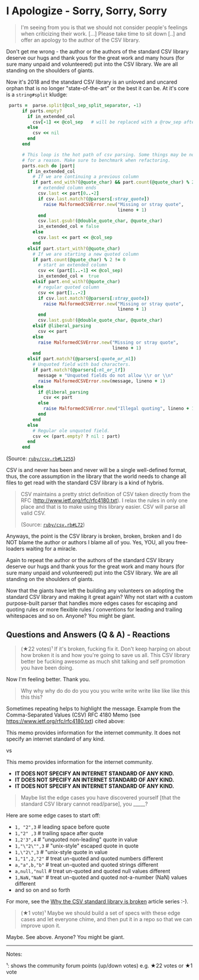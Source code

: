 # I Apologize  - Sorry, Sorry, Sorry

>  I'm seeing from you is that we should not consider people's feelings when criticizing their work. [...]
>  Please take time to sit down [..] and offer an apology to the author of the CSV library.


Don't get me wrong - the author or the authors of the standard CSV library 
deserve our hugs and thank yous for the great work and many hours (for sure many unpaid and volunteered)
put into the CSV library. We are all standing on the shoulders of giants.
 
Now it's 2018 and the standard CSV library is an unloved and uncared orphan that is no longer
"state-of-the-art" or the best it can be. At it's core is a `string#split` kludge:

``` ruby
 parts =  parse.split(@col_sep_split_separator, -1)
      if parts.empty?
        if in_extended_col
          csv[-1] << @col_sep   # will be replaced with a @row_sep after the parts.each loop
        else
          csv << nil
        end
      end

      # This loop is the hot path of csv parsing. Some things may be non-dry
      # for a reason. Make sure to benchmark when refactoring.
      parts.each do |part|
        if in_extended_col
          # If we are continuing a previous column
          if part.end_with?(@quote_char) && part.count(@quote_char) % 2 != 0
            # extended column ends
            csv.last << part[0..-2]
            if csv.last.match?(@parsers[:stray_quote])
              raise MalformedCSVError.new("Missing or stray quote",
                                          lineno + 1)
            end
            csv.last.gsub!(@double_quote_char, @quote_char)
            in_extended_col = false
          else
            csv.last << part << @col_sep
          end
        elsif part.start_with?(@quote_char)
          # If we are starting a new quoted column
          if part.count(@quote_char) % 2 != 0
            # start an extended column
            csv << (part[1..-1] << @col_sep)
            in_extended_col =  true
          elsif part.end_with?(@quote_char)
            # regular quoted column
            csv << part[1..-2]
            if csv.last.match?(@parsers[:stray_quote])
              raise MalformedCSVError.new("Missing or stray quote",
                                          lineno + 1)
            end
            csv.last.gsub!(@double_quote_char, @quote_char)
          elsif @liberal_parsing
            csv << part
          else
            raise MalformedCSVError.new("Missing or stray quote",
                                        lineno + 1)
          end
        elsif part.match?(@parsers[:quote_or_nl])
          # Unquoted field with bad characters.
          if part.match?(@parsers[:nl_or_lf])
            message = "Unquoted fields do not allow \\r or \\n"
            raise MalformedCSVError.new(message, lineno + 1)
          else
            if @liberal_parsing
              csv << part
            else
              raise MalformedCSVError.new("Illegal quoting", lineno + 1)
            end
          end
        else
          # Regular ole unquoted field.
          csv << (part.empty? ? nil : part)
        end
      end
```
(Source: [`ruby/csv.rb#L1255`](https://github.com/ruby/csv/blob/master/lib/csv.rb#L1255))


CSV is and never has been and never will be a single well-defined format, thus, the core
assumption in the library that the world needs to change all files to get read with the standard CSV
library is a kind of hybris.

> CSV maintains a pretty strict definition of CSV taken directly from
> the RFC (<http://www.ietf.org/rfc/rfc4180.txt>).  I relax the rules in only one
> place and that is to make using this library easier.  CSV will parse all valid
> CSV.
>
> (Source: [`ruby/csv.rb#L72`](https://github.com/ruby/csv/blob/master/lib/csv.rb#L72))


Anyways, the point is the CSV library is broken, broken, broken and I do NOT blame the author or authors
I blame all of you. Yes, YOU, all you free-loaders waiting for a miracle.

Again to repeat the author or the authors of the standard CSV library 
deserve our hugs and thank yous for the great work and many hours (for sure many unpaid and volunteered)
put into the CSV library. We are all standing on the shoulders of giants.
 

Now that the giants have left the building any volunteers on adopting the standard CSV library and making it great again? 
Why not start with a custom purpose-built parser that handles more edges cases 
for escaping and quoting rules or more flexible rules / conventions for leading and trailing whitespaces
and so on. Anyone? You might be giant.





## Questions and Answers (Q & A)  -  Reactions

> (★22 votes)¹ If it's broken, fucking fix it.
> Don't keep harping on about how broken it is and how you're going to save us all.
> This CSV library better be fucking awesome as much shit talking 
> and self promotion you have been doing. 

Now I'm feeling better. Thank you.


> Why why why do do do you you you write write write like like like this this this?

Sometimes repeating helps to highlight the message. Example from the 
Comma-Separated Values (CSV) RFC 4180 Memo (see <https://www.ietf.org/rfc/rfc4180.txt>) 
cited above: 

This memo provides information for the internet community.
It does not specify an internet standard of any kind.

vs

This memo provides information for the internet community.
- **IT DOES NOT SPECIFY AN INTERNET STANDARD OF ANY KIND.** 
- **IT DOES NOT SPECIFY AN INTERNET STANDARD OF ANY KIND.** 
- **IT DOES NOT SPECIFY AN INTERNET STANDARD OF ANY KIND.**



> Maybe list the edge cases you have discovered yourself [that the standard CSV library cannot read/parse], you _____?

Here are some edge cases to start off:
- `1, "2",3`    # leading space before quote
- `1,"2" ,3`    # trailing space after quote
- `1,2'3",4`    # "unquoted non-leading" quote in value
- `1,"\"2\"",3`  # "unix-style" escaped quote in quote
- `1,\"2\",3`    # "unix-style quote in value
- `1,"1",2,"2"`  # treat un-quoted and quoted numbers different
- `a,"a",b,"b"`   # treat un-quoted and quoted strings different
- `a,null,"null`  # treat un-quoted and quoted null values different
- `1,NaN,"NaN"`   # treat un-quoted and quoted not-a-number (NaN) values different
- and so on and so forth

For more, see the [Why the CSV standard library is broken](https://github.com/csv11/docs) article series :-).


> (★1 vote)¹ Maybe we should build a set of specs with these edge cases and let everyone chime, 
> and then put it in a repo so that we can improve upon it.

Maybe. See above. Anyone? You might be giant.




---
Notes:

¹: shows the community forum points (up/down votes) e.g. ★22 votes or ★1 vote
